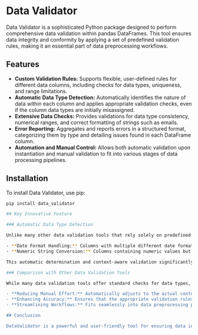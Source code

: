 # Data Validator

Data Validator is a sophisticated Python package designed to perform comprehensive data validation within pandas DataFrames. This tool ensures data integrity and conformity by applying a set of predefined validation rules, making it an essential part of data preprocessing workflows.

## Features

- **Custom Validation Rules:** Supports flexible, user-defined rules for different data columns, including checks for data types, uniqueness, and range limitations.
- **Automatic Data Type Detection:** Automatically identifies the nature of data within each column and applies appropriate validation checks, even if the column data types are initially misassigned.
- **Extensive Data Checks:** Provides validations for data type consistency, numerical ranges, and correct formatting of strings such as emails.
- **Error Reporting:** Aggregates and reports errors in a structured format, categorizing them by type and detailing issues found in each DataFrame column.
- **Automation and Manual Control:** Allows both automatic validation upon instantiation and manual validation to fit into various stages of data processing pipelines.

## Installation

To install Data Validator, use pip:

```bash
pip install data_validator

## Key Innovative Feature

### Automatic Data Type Detection

Unlike many other data validation tools that rely solely on predefined column data types, DataValidator stands out with its ability to automatically determine the nature of data within each column. This feature ensures that:

- **Date Format Handling:** Columns with multiple different date formats are correctly identified and validated as date columns.
- **Numeric String Conversion:** Columns containing numeric values but set as strings are identified and validated appropriately.

This automatic determination and context-aware validation significantly reduce the need for manual data type correction, making the validation process more intuitive and efficient.

### Comparison with Other Data Validation Tools

While many data validation tools offer standard checks for data types, ranges, and formats, DataValidator's automatic data type detection and context-aware validation differentiate it by:

- **Reducing Manual Effort:** Automatically adjusts to the actual content of the data, reducing the need for manual data type corrections.
- **Enhancing Accuracy:** Ensures that the appropriate validation rules are always applied, improving data integrity.
- **Streamlining Workflows:** Fits seamlessly into data preprocessing pipelines, offering both automated and manual control over the validation process.

## Conclusion

DataValidator is a powerful and user-friendly tool for ensuring data integrity in pandas DataFrames. Its innovative approach to automatic data type detection and comprehensive validation checks make it an invaluable asset for data preprocessing workflows, especially in environments where data quality is critical.

